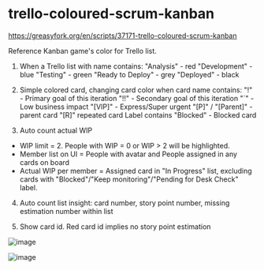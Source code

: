 # trello-coloured-scrum-kanban

https://greasyfork.org/en/scripts/37171-trello-coloured-scrum-kanban

Reference Kanban game's color for Trello list.

1. When a Trello list with name contains:
"Analysis" - red
"Development" - blue
"Testing" - green
"Ready to Deploy" - grey
"Deployed" - black

2. Simple colored card, changing card color when card name contains:
"!" - Primary goal of this iteration
"!!" - Secondary goal of this iteration
"`" - Low business impact
"[VIP]" - Express/Super urgent
"[P]" / "[Parent]" - parent card
"[R]" repeated card
Label contains "Blocked" - Blocked card

3. Auto count actual WIP
- WIP limit = 2. People with WIP = 0 or WIP > 2 will be highlighted.
- Member list on UI = People with avatar and People assigned in any cards on board
- Actual WIP per member = Assigned card in "In Progress" list, excluding cards with "Blocked"/"Keep monitoring"/"Pending for Desk Check" label.

4. Auto count list insight: card number, story point number, missing estimation number within list

5. Show card id. Red card id implies no story point estimation

![image](https://github.com/user-attachments/assets/482e7ca6-f4cd-4dff-b4d3-e30f7e02e05c)

![image](https://github.com/user-attachments/assets/8b3d55bd-22ab-4cbf-bc53-c31ba3e46e2a)

